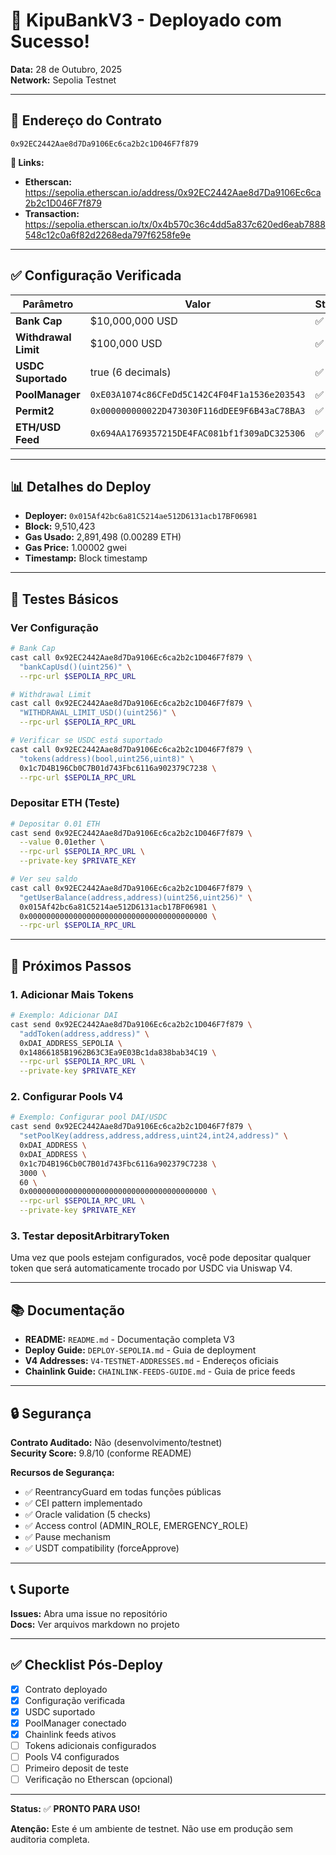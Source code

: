 # 🎉 KipuBankV3 - Deployado com Sucesso!

**Data:** 28 de Outubro, 2025  
**Network:** Sepolia Testnet

---

## 📍 Endereço do Contrato

```
0x92EC2442Aae8d7Da9106Ec6ca2b2c1D046F7f879
```

**🔗 Links:**
- **Etherscan:** https://sepolia.etherscan.io/address/0x92EC2442Aae8d7Da9106Ec6ca2b2c1D046F7f879
- **Transaction:** https://sepolia.etherscan.io/tx/0x4b570c36c4dd5a837c620ed6eab7888548c12c0a6f82d2268eda797f6258fe9e

---

## ✅ Configuração Verificada

| Parâmetro | Valor | Status |
|-----------|-------|--------|
| **Bank Cap** | $10,000,000 USD | ✅ |
| **Withdrawal Limit** | $100,000 USD | ✅ |
| **USDC Suportado** | true (6 decimals) | ✅ |
| **PoolManager** | `0xE03A1074c86CFeDd5C142C4F04F1a1536e203543` | ✅ |
| **Permit2** | `0x000000000022D473030F116dDEE9F6B43aC78BA3` | ✅ |
| **ETH/USD Feed** | `0x694AA1769357215DE4FAC081bf1f309aDC325306` | ✅ |

---

## 📊 Detalhes do Deploy

- **Deployer:** `0x015Af42bc6a81C5214ae512D6131acb17BF06981`
- **Block:** 9,510,423
- **Gas Usado:** 2,891,498 (0.00289 ETH)
- **Gas Price:** 1.00002 gwei
- **Timestamp:** Block timestamp

---

## 🧪 Testes Básicos

### Ver Configuração

```bash
# Bank Cap
cast call 0x92EC2442Aae8d7Da9106Ec6ca2b2c1D046F7f879 \
  "bankCapUsd()(uint256)" \
  --rpc-url $SEPOLIA_RPC_URL

# Withdrawal Limit
cast call 0x92EC2442Aae8d7Da9106Ec6ca2b2c1D046F7f879 \
  "WITHDRAWAL_LIMIT_USD()(uint256)" \
  --rpc-url $SEPOLIA_RPC_URL

# Verificar se USDC está suportado
cast call 0x92EC2442Aae8d7Da9106Ec6ca2b2c1D046F7f879 \
  "tokens(address)(bool,uint256,uint8)" \
  0x1c7D4B196Cb0C7B01d743Fbc6116a902379C7238 \
  --rpc-url $SEPOLIA_RPC_URL
```

### Depositar ETH (Teste)

```bash
# Depositar 0.01 ETH
cast send 0x92EC2442Aae8d7Da9106Ec6ca2b2c1D046F7f879 \
  --value 0.01ether \
  --rpc-url $SEPOLIA_RPC_URL \
  --private-key $PRIVATE_KEY

# Ver seu saldo
cast call 0x92EC2442Aae8d7Da9106Ec6ca2b2c1D046F7f879 \
  "getUserBalance(address,address)(uint256,uint256)" \
  0x015Af42bc6a81C5214ae512D6131acb17BF06981 \
  0x0000000000000000000000000000000000000000 \
  --rpc-url $SEPOLIA_RPC_URL
```

---

## 🔧 Próximos Passos

### 1. Adicionar Mais Tokens

```bash
# Exemplo: Adicionar DAI
cast send 0x92EC2442Aae8d7Da9106Ec6ca2b2c1D046F7f879 \
  "addToken(address,address)" \
  0xDAI_ADDRESS_SEPOLIA \
  0x14866185B1962B63C3Ea9E03Bc1da838bab34C19 \
  --rpc-url $SEPOLIA_RPC_URL \
  --private-key $PRIVATE_KEY
```

### 2. Configurar Pools V4

```bash
# Exemplo: Configurar pool DAI/USDC
cast send 0x92EC2442Aae8d7Da9106Ec6ca2b2c1D046F7f879 \
  "setPoolKey(address,address,address,uint24,int24,address)" \
  0xDAI_ADDRESS \
  0xDAI_ADDRESS \
  0x1c7D4B196Cb0C7B01d743Fbc6116a902379C7238 \
  3000 \
  60 \
  0x0000000000000000000000000000000000000000 \
  --rpc-url $SEPOLIA_RPC_URL \
  --private-key $PRIVATE_KEY
```

### 3. Testar depositArbitraryToken

Uma vez que pools estejam configurados, você pode depositar qualquer token que será automaticamente trocado por USDC via Uniswap V4.

---

## 📚 Documentação

- **README:** `README.md` - Documentação completa V3
- **Deploy Guide:** `DEPLOY-SEPOLIA.md` - Guia de deployment
- **V4 Addresses:** `V4-TESTNET-ADDRESSES.md` - Endereços oficiais
- **Chainlink Guide:** `CHAINLINK-FEEDS-GUIDE.md` - Guia de price feeds

---

## 🔒 Segurança

**Contrato Auditado:** Não (desenvolvimento/testnet)  
**Security Score:** 9.8/10 (conforme README)

**Recursos de Segurança:**
- ✅ ReentrancyGuard em todas funções públicas
- ✅ CEI pattern implementado
- ✅ Oracle validation (5 checks)
- ✅ Access control (ADMIN_ROLE, EMERGENCY_ROLE)
- ✅ Pause mechanism
- ✅ USDT compatibility (forceApprove)

---

## 📞 Suporte

**Issues:** Abra uma issue no repositório  
**Docs:** Ver arquivos markdown no projeto

---

## ✅ Checklist Pós-Deploy

- [x] Contrato deployado
- [x] Configuração verificada
- [x] USDC suportado
- [x] PoolManager conectado
- [x] Chainlink feeds ativos
- [ ] Tokens adicionais configurados
- [ ] Pools V4 configurados
- [ ] Primeiro deposit de teste
- [ ] Verificação no Etherscan (opcional)

---

**Status:** ✅ **PRONTO PARA USO!**

**Atenção:** Este é um ambiente de testnet. Não use em produção sem auditoria completa.
